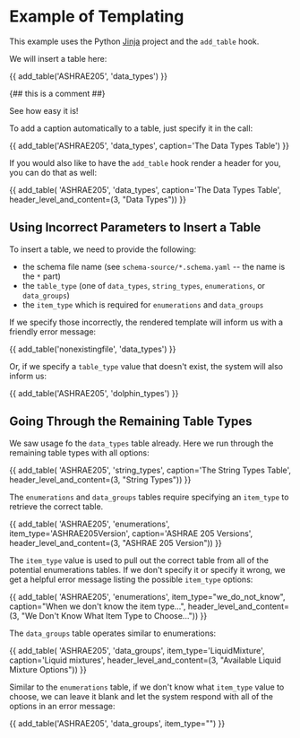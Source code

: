 # Example of Templating

This example uses the Python [Jinja](https://palletsprojects.com/p/jinja/)
project and the `add_table` hook.

We will insert a table here:

{{ add_table('ASHRAE205', 'data_types') }}

{## this is a comment ##}

See how easy it is!

To add a caption automatically to a table, just specify it in the call:

{{ add_table('ASHRAE205', 'data_types', caption='The Data Types Table') }}

If you would also like to have the `add_table` hook render a header for you, you can do that as well:

{{ add_table(
    'ASHRAE205',
    'data_types',
    caption='The Data Types Table',
    header_level_and_content=(3, "Data Types"))
}}


## Using Incorrect Parameters to Insert a Table

To insert a table, we need to provide the following:

- the schema file name (see `schema-source/*.schema.yaml` -- the name is the `*` part)
- the `table_type` (one of `data_types`, `string_types`, `enumerations`, or `data_groups`)
- the `item_type` which is required for `enumerations` and `data_groups`

If we specify those incorrectly, the rendered template will inform us with a friendly error message:

{{ add_table('nonexistingfile', 'data_types') }}

Or, if we specify a `table_type` value that doesn't exist, the system will also inform us:

{{ add_table('ASHRAE205', 'dolphin_types') }}


## Going Through the Remaining Table Types

We saw usage fo the `data_types` table already.
Here we run through the remaining table types with all options:


{{ add_table(
    'ASHRAE205',
    'string_types',
    caption='The String Types Table',
    header_level_and_content=(3, "String Types"))
}}

The `enumerations` and `data_groups` tables require specifying an `item_type` to retrieve the correct table.

{{ add_table(
    'ASHRAE205',
    'enumerations',
    item_type='ASHRAE205Version',
    caption='ASHRAE 205 Versions',
    header_level_and_content=(3, "ASHRAE 205 Version"))
}}

The `item_type` value is used to pull out the correct table from all of the potential enumerations tables.
If we don't specify it or specify it wrong, we get a helpful error message listing the possible `item_type` options:

{{ add_table(
    'ASHRAE205',
    'enumerations',
    item_type="we_do_not_know",
    caption="When we don't know the item type...",
    header_level_and_content=(3, "We Don't Know What Item Type to Choose..."))
}}

The `data_groups` table operates similar to enumerations:

{{ add_table(
    'ASHRAE205',
    'data_groups',
    item_type='LiquidMixture',
    caption='Liquid mixtures',
    header_level_and_content=(3, "Available Liquid Mixture Options"))
}}

Similar to the `enumerations` table, if we don't know what `item_type` value to choose, we can leave it blank and let the system respond with all of the options in an error message:

{{ add_table('ASHRAE205', 'data_groups', item_type="") }}

